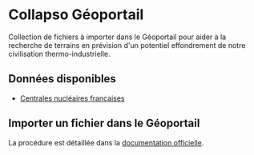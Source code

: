 # Collapso Géoportail

Collection de fichiers à importer dans le Géoportail pour aider à la recherche de terrains en prévision d'un potentiel effondrement de notre civilisation thermo-industrielle.

## Données disponibles

* [Centrales nucléaires françaises](https://github.com/DuaelFr/collapso-geoportail/blob/master/docs/nuclear.md)

## Importer un fichier dans le Géoportail

La procédure est détaillée dans la [documentation officielle](https://www.geoportail.gouv.fr/actualites/import-donnees).
